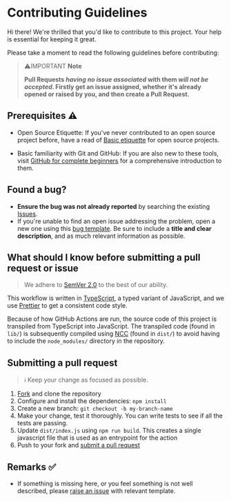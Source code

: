 # Contributing Guidelines

[fork]: https://github.com/Anmol-Baranwal/handle-multiple-issues/fork
[pr]: https://github.com/Anmol-Baranwal/handle-multiple-issues/compare
[code-of-conduct]: CODE_OF_CONDUCT.md

Hi there! We're thrilled that you'd like to contribute to this project. Your help is essential for keeping it great.

Please take a moment to read the following guidelines before contributing:

> ⚠️IMPORTANT **Note**
>
> **Pull Requests _having no issue associated_ with them _will not be accepted_. Firstly get an issue assigned, whether it's already opened or raised by you, and then create a Pull Request.**

## Prerequisites ⚠️

- Open Source Etiquette: If you've never contributed to an open source project before, have a read of [Basic etiquette](https://developer.mozilla.org/en-US/docs/MDN/Community/Open_source_etiquette) for open source projects.

- Basic familiarity with Git and GitHub: If you are also new to these tools, visit [GitHub for complete beginners](https://developer.mozilla.org/en-US/docs/MDN/Contribute/GitHub_beginners) for a comprehensive introduction to them.

## Found a bug?

- **Ensure the bug was not already reported** by searching the existing [Issues](https://github.com/Anmol-Baranwal/handle-multiple-issues/issues?q=is%3Aissue+).
- If you're unable to find an open issue addressing the problem, open a new one using this [bug template](https://github.com/Anmol-Baranwal/handle-multiple-issues/issues/new). Be sure to include a **title and clear description**, and as much relevant information as possible.

## What should I know before submitting a pull request or issue

> We adhere to [SemVer 2.0](https://semver.org/spec/v2.0.0.html) to the best of our ability.

This workflow is written in [TypeScript](https://www.typescriptlang.org/), a typed variant of JavaScript, and we use [Prettier](https://prettier.io/) to get a consistent code style.

Because of how GitHub Actions are run, the source code of this project is transpiled from TypeScript into JavaScript. The transpiled code (found in `lib/`) is subsequently compiled using [NCC](https://github.com/vercel/ncc/blob/master/readme.md) (found in `dist/`) to avoid having to include the `node_modules/` directory in the repository.

## Submitting a pull request

> ℹ️ Keep your change as focused as possible.

1. [Fork][fork] and clone the repository
1. Configure and install the dependencies: `npm install`
1. Create a new branch: `git checkout -b my-branch-name`
1. Make your change, test it thoroughly. You can write tests to see if all the tests are passing.
1. Update `dist/index.js` using `npm run build`. This creates a single javascript file that is used as an entrypoint for the action
1. Push to your fork and [submit a pull request][pr]

## Remarks ✅

- If something is missing here, or you feel something is not well described, please [raise an issue](https://github.com/rupali-codes/LinksHub/issues/new/choose) with relevant template.